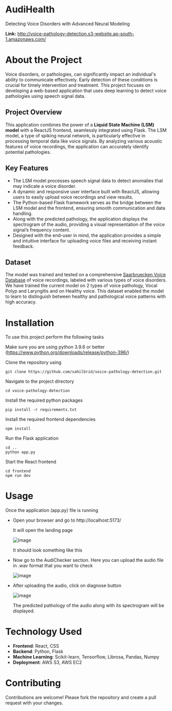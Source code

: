 # AudiHealth
Detecting Voice Disorders with Advanced Neural Modeling

**Link:** http://voice-pathology-detection.s3-website.ap-south-1.amazonaws.com/


# About the Project
Voice disorders, or pathologies, can significantly impact an individual's ability to communicate effectively. Early detection of these conditions is crucial for timely intervention and treatment. This project focuses on developing a web-based application that uses deep learning to detect voice pathologies using speech signal data.

## Project Overview
This application combines the power of a **Liquid State Machine (LSM) model** with a ReactJS frontend, seamlessly integrated using Flask. The LSM model, a type of spiking neural network, is particularly effective in processing temporal data like voice signals. By analyzing various acoustic features of voice recordings, the application can accurately identify potential pathologies.

## Key Features
- The LSM model processes speech signal data to detect anomalies that may indicate a voice disorder.
- A dynamic and responsive user interface built with ReactJS, allowing users to easily upload voice recordings and view results.
- The Python-based Flask framework serves as the bridge between the LSM model and the frontend, ensuring smooth communication and data handling.
- Along with the predicted pathology, the application displays the spectrogram of the audio, providing a visual representation of the voice signal’s frequency content.
- Designed with the end-user in mind, the application provides a simple and intuitive interface for uploading voice files and receiving instant feedback.

## Dataset
The model was trained and tested on a comprehensive [Saarbruecken Voice Database](https://stimmdb.coli.uni-saarland.de/index.php4#target) of voice recordings, labeled with various types of voice disorders. We have trained the current model on 2 types of voice pathology, Vocal Polyp and Laryngitis and on Healthy voice. This dataset enabled the model to learn to distinguish between healthy and pathological voice patterns with high accuracy.


# Installation
To use this project perform the following tasks

Make sure you are using python 3.9.6 or better (https://www.python.org/downloads/release/python-396/)

Clone the repository using
```
git clone https://github.com/sahilbrid/voice-pathology-detection.git
```

Navigate to the project directory
```
cd voice-pathology-detection
```

Install the required python packages
```
pip install -r requirements.txt
```

Install the required frontend dependencies
```
npm install
```

Run the Flask application
```
cd ..
python app.py
```

Start the React frontend
```
cd frontend
npm run dev
```


# Usage
Once the application (app.py) file is running

- Open your browser and go to http://localhost:5173/

  It will open the landing page

  ![image](https://github.com/user-attachments/assets/4a18781b-e8e7-426d-af97-f2250ab18a25)

  It should look something like this

- Now go to the AudiChecker section. Here you can upload the audio file in .wav format that you want to check

  ![image](https://github.com/user-attachments/assets/4f26adfc-04d5-434f-851d-19589531e83d)

- After uploading the audio, click on diagnose button

  ![image](https://github.com/user-attachments/assets/21a745d2-99f5-40bf-ac62-3bcf53e7a9dc)

  The predicted pathology of the audio along with its spectrogram will be displayed.


# Technology Used
- **Frontend**: React, CSS
- **Backend**: Python, Flask
- **Machine Learning**: Scikit-learn, Tensorflow, Librosa, Pandas, Numpy
- **Deployment**: AWS S3, AWS EC2


# Contributing
Contributions are welcome! Please fork the repository and create a pull request with your changes.
